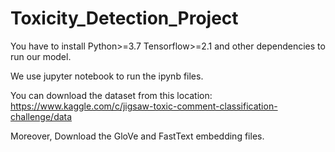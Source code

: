 # Toxicity_Detection_Project

You have to install 
Python>=3.7
Tensorflow>=2.1
and other dependencies to run our model. 

We use jupyter notebook to run the ipynb files.

You can download the dataset from this location:
https://www.kaggle.com/c/jigsaw-toxic-comment-classification-challenge/data

Moreover,
Download the GloVe and FastText embedding files. 
